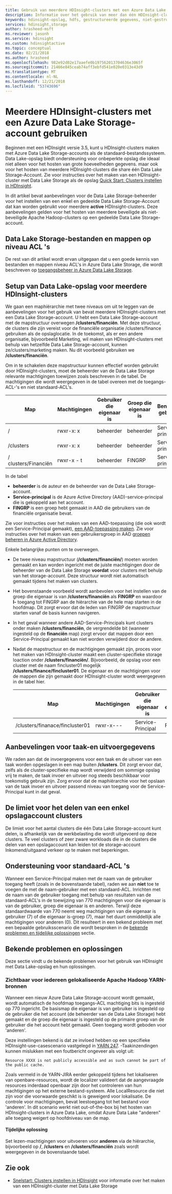 ```yaml
---
title: Gebruik van meerdere HDInsight-clusters met een Azure Data Lake Storage-account - Azure
description: Informatie over het gebruik van meer dan één HDInsight-cluster met één Data Lake Storage-account
keywords: hdinsight-opslag, hdfs, gestructureerde gegevens, niet-gestructureerde gegevens, data lake store
services: hdinsight,storage
author: hrasheed-msft
ms.reviewer: jasonh
ms.service: hdinsight
ms.custom: hdinsightactive
ms.topic: conceptual
ms.date: 02/21/2018
ms.author: hrasheed
ms.openlocfilehash: 982e92d02e17aaefe0b197562013704636e3065f
ms.sourcegitcommit: 21466e845ceab74aff3ebfd541e020e0313e43d9
ms.translationtype: MT
ms.contentlocale: nl-NL
ms.lasthandoff: 12/21/2018
ms.locfileid: "53743696"
---
```

# <a name="use-multiple-hdinsight-clusters-with-an-azure-data-lake-storage-account"></a>Meerdere HDInsight-clusters met een Azure Data Lake Storage-account gebruiken

Beginnen met een HDInsight versie 3.5, kunt u HDInsight-clusters maken met Azure Data Lake Storage-accounts als de standaard-bestandssysteem.
Data Lake-opslag biedt ondersteuning voor onbeperkte opslag die ideaal niet alleen voor het hosten van grote hoeveelheden gegevens. maar ook voor het hosten van meerdere HDInsight-clusters die share één Data Lake Storage-Account. Zie voor instructies over het maken van een HDInsight-cluster met Data Lake Storage als de opslag [Quick Start: Clusters instellen in HDInsight](../storage/data-lake-storage/quickstart-create-connect-hdi-cluster.md).

In dit artikel bevat aanbevelingen voor de Data Lake Storage-beheerder voor het instellen van een enkel en gedeelde Data Lake Storage-Account dat kan worden gebruikt voor meerdere **active** HDInsight-clusters. Deze aanbevelingen gelden voor het hosten van meerdere beveiligde als niet-beveiligde Apache Hadoop-clusters op een gedeelde Data Lake Storage-account.


## <a name="data-lake-storage-file-and-folder-level-acls"></a>Data Lake Storage-bestanden en mappen op niveau ACL 's

De rest van dit artikel wordt ervan uitgegaan dat u een goede kennis van bestanden en mappen niveau ACL's in Azure Data Lake Storage, die wordt beschreven op [toegangsbeheer in Azure Data Lake Storage](../data-lake-store/data-lake-store-access-control.md).

## <a name="data-lake-storage-setup-for-multiple-hdinsight-clusters"></a>Setup van Data Lake-opslag voor meerdere HDInsight-clusters
We gaan een maphiërarchie met twee niveaus om uit te leggen van de aanbevelingen voor het gebruik van bevat meerdere HDInsight-clusters met een Data Lake Storage-account. U hebt een Data Lake Storage-account met de mapstructuur overwegen **/clusters/financiën**. Met deze structuur, de clusters die zijn vereist voor de financiële organisatie /clusters/finance gebruiken als de opslaglocatie. In de toekomst, als er een andere organisatie, bijvoorbeeld Marketing, wil maken van HDInsight-clusters met behulp van hetzelfde Data Lake Storage-account, kunnen ze/clusters/marketing maken. Nu dit voorbeeld gebruiken we **/clusters/financiën**.

Om in te schakelen deze mapstructuur kunnen effectief worden gebruikt door HDInsight-clusters, moet de beheerder van de Data Lake Storage relevante machtigingen toewijzen zoals beschreven in de tabel. De machtigingen die wordt weergegeven in de tabel overeen met de toegangs-ACL-'s en niet standaard-ACL's. 


|Map  |Machtigingen  |Gebruiker die eigenaar is  |Groep die eigenaar is  | Benoemde gebruiker | Benoemde gebruikersmachtigingen | De benoemde groep | De benoemde groepsmachtigingen |
|---------|---------|---------|---------|---------|---------|---------|---------|
|/ | rwxr-x: x  |beheerder |beheerder  |Service-principal |--x  |FINGRP   |l-         |
|/clusters | rwxr-x: x |beheerder |beheerder |Service-principal |--x  |FINGRP |l-         |
|/ clusters/Financiën | rwxr-x - t |beheerder |FINGRP  |Service-principal |LSU  |-  |-     |

In de tabel

- **beheerder** is de auteur en de beheerder van de Data Lake Storage-account.
- **Service-principal** is de Azure Active Directory (AAD)-service-principal die is gekoppeld aan het account.
- **FINGRP** is een groep hebt gemaakt in AAD die gebruikers van de financiële organisatie bevat.

Zie voor instructies over het maken van een AAD-toepassing (die ook wordt een Service-Principal gemaakt), [een AAD-toepassing maken](../active-directory/develop/howto-create-service-principal-portal.md#create-an-azure-active-directory-application). Zie voor instructies over het maken van een gebruikersgroep in AAD [groepen beheren in Azure Active Directory](../active-directory/fundamentals/active-directory-groups-create-azure-portal.md).

Enkele belangrijke punten om te overwegen.

- De twee niveau mapstructuur (**/clusters/financiën/**) moeten worden gemaakt en kan worden ingericht met de juiste machtigingen door de beheerder van de Data Lake Storage **voordat** voor clusters met behulp van het storage-account. Deze structuur wordt niet automatisch gemaakt tijdens het maken van clusters.
- Het bovenstaande voorbeeld wordt aanbevolen voor het instellen van de groep die eigenaar is van **/clusters/financiën** als **FINGRP** en waardoor **l-** toegang tot FINGRP aan de hiërarchie van de hele map starten in de hoofdmap. Dit zorgt ervoor dat de leden van FINGRP de mapstructuur starten vanaf de basis kunnen navigeren.
- In het geval wanneer andere AAD-Service-Principals kunt clusters onder maken **/clusters/financiën**, de vergrendelde bit (wanneer ingesteld op de **financiën** map) zorgt ervoor dat mappen door een Service-Principal gemaakt kan niet worden verwijderd door de andere.
- Nadat de mapstructuur en de machtigingen gemaakt zijn, proces voor het maken van HDInsight-cluster maakt een cluster-specifieke storage loaction onder **/clusters/financiën/**. Bijvoorbeeld, de opslag voor een cluster met de naam fincluster01 mogelijk **/clusters/finance/fincluster01**. De eigenaar en de machtigingen voor de mappen die zijn gemaakt door HDInsight-cluster wordt weergegeven in de tabel hier.

    |Map  |Machtigingen  |Gebruiker die eigenaar is  |Groep die eigenaar is  | Benoemde gebruiker | Benoemde gebruikersmachtigingen | De benoemde groep | De benoemde groepsmachtigingen |
    |---------|---------|---------|---------|---------|---------|---------|---------|
    |/clusters/finanace/fincluster01 | rwxr-x---  |Service-Principal |FINGRP  |- |-  |-   |-  | 
   


## <a name="recommendations-for-job-input-and-output-data"></a>Aanbevelingen voor taak-en uitvoergegevens

We raden aan dat de invoergegevens voor een taak en de uitvoer van een taak worden opgeslagen in een map buiten **/clusters**. Dit zorgt ervoor dat, zelfs als de cluster-specifieke map wordt verwijderd om sommige opslag vrij te maken, de taak invoer en uitvoer nog steeds beschikbaar voor toekomstig gebruik zijn. Zorg ervoor dat de maphiërarchie voor het opslaan van de taak invoer en uitvoer passend niveau van toegang voor de Service-Principal kunt in dat geval.

## <a name="limit-on-clusters-sharing-a-single-storage-account"></a>De limiet voor het delen van een enkel opslagaccount clusters

De limiet voor het aantal clusters die één Data Lake Storage-account kunt delen, is afhankelijk van de werkbelasting die wordt uitgevoerd op deze clusters. Te veel clusters of zeer zware workloads die in de clusters die delen van een opslagaccount kan leiden tot de storage-account Inkomend/uitgaand verkeer op te maken met beperkingen.

## <a name="support-for-default-acls"></a>Ondersteuning voor standaard-ACL 's

Wanneer een Service-Principal maken met de naam van de gebruiker toegang heeft (zoals in de bovenstaande tabel), raden we aan **niet** toe te voegen de met de naam-gebruiker met een standaard-ACL. Inrichten met de naam van de gebruiker toegang met behulp van resultaten van de standaard-ACL's in de toewijzing van 770 machtigingen voor die eigenaar is van de gebruiker, groep die eigenaar is en anderen. Terwijl deze standaardwaarde van 770 neemt weg machtigingen van die eigenaar is gebruiker (7) of die eigenaar is-groep (7), maar het duurt onmiddellijk alle machtigingen voor anderen (0). Dit resulteert in een bekend probleem met een bepaalde gebruiksscenario die wordt besproken in de [bekende problemen en tijdelijke oplossingen](#known-issues-and-workarounds) sectie.

## <a name="known-issues-and-workarounds"></a>Bekende problemen en oplossingen

Deze sectie vindt u de bekende problemen voor het gebruik van HDInsight met Data Lake-opslag en hun oplossingen.

### <a name="publicly-visible-localized-apache-hadoop-yarn-resources"></a>Zichtbaar voor iedereen gelokaliseerde Apache Hadoop YARN-bronnen

Wanneer een nieuw Azure Data Lake Storage-account wordt gemaakt, wordt automatisch de hoofdmap toegangs-ACL machtiging bits is ingesteld op 770 ingericht. De basismap die eigenaar is van gebruiker is ingesteld op de gebruiker die het account (de beheerder van de Data Lake Storage) hebt gemaakt en de groep die eigenaar is ingesteld op de primaire groep van de gebruiker die het account hebt gemaakt. Geen toegang wordt geboden voor 'anderen'.

Deze instellingen bekend is dat ze invloed hebben op een specifieke HDInsight-use-casescenario vastgelegd in [YARN 247](https://hwxmonarch.atlassian.net/browse/YARN-247). -Taakinzendingen kunnen mislukken met een foutbericht ongeveer als volgt uit:

    Resource XXXX is not publicly accessible and as such cannot be part of the public cache.

Zoals vermeld in de YARN-JIRA eerder gekoppeld tijdens het lokaliseren van openbare-resources, wordt de localizer valideert dat de aangevraagde resources inderdaad openbaar zijn door het controleren van hun machtigingen op het externe bestand-systeem. Alle LocalResource die niet zijn voor die voorwaarde geschikt is is geweigerd voor lokalisatie. De controle voor machtigingen, bevat leestoegang tot het bestand voor 'anderen'. In dit scenario werkt niet out-of-the-box bij het hosten van HDInsight-clusters in Azure Data Lake, omdat Azure Data Lake "anderen" alle toegang weigert op hoofdniveau van de map.

#### <a name="workaround"></a>Tijdelijke oplossing
Set lezen-machtigingen voor uitvoeren voor **anderen** via de hiërarchie, bijvoorbeeld op **/**, **/clusters** en   **/clusters/financiën** zoals wordt weergegeven in de bovenstaande tabel.

## <a name="see-also"></a>Zie ook

* [Snelstart: Clusters instellen in HDInsight](../storage/data-lake-storage/quickstart-create-connect-hdi-cluster.md) voor informatie over het maken van een HDInsight-cluster met Data Lake Storage

